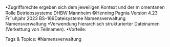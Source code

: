 •Zugriﬀsrechte ergeben sich dem jeweiligen Kontext und der m omentanen Rolle
Betriebssysteme DHBW Mannheim ©Henning Pagnia Version 4.23 Fr¨uhjahr 2023 BS–169Dateisysteme Namensverwaltung
Namensverwaltung
•Verwendung hierarchisch strukturierter Dateinamen (Verkettung von Teilnamen).
•Vorteile:

   Tags & Topics:
   #Namensverwaltung